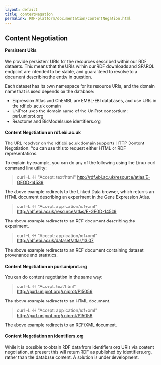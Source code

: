 ```yaml
---
layout: default
title: contentNegation
permalink: RDF-platform/documentation/contentNegation.html
---
```

## Content Negotiation
#### Persistent URIs
We provide persistent URIs for the resources described within our RDF datasets. This means that the URIs within our RDF downloads and SPARQL endpoint are intended to be stable, and guaranteed to resolve to a document describing the entity in question.

Each dataset has its own namespace for its resource URIs, and the domain name that is used depends on the database:

* Expression Atlas and ChEMBL are EMBL-EBI databases, and use URIs in the rdf.ebi.ac.uk domain
* UniProt uses the domain name of the UniProt consortium: purl.uniprot.org
* Reactome and BioModels use identifiers.org

#### Content Negotiation on rdf.ebi.ac.uk
The URL resolver on the rdf.ebi.ac.uk domain supports HTTP Content Negotiation. You can use this to request either HTML or RDF representations.

To explain by example, you can do any of the following using the Linux curl command line utility:
> curl -L -H "Accept: text/html" http://rdf.ebi.ac.uk/resource/atlas/E-GEOD-14539

The above example redirects to the Linked Data browser, which returns an HTML document describing an experiment in the Gene Expression Atlas.
>curl -L -H "Accept: application/rdf+xml" \
>http://rdf.ebi.ac.uk/resource/atlas/E-GEOD-14539

The above example redirects to an RDF document describing the experiment.

>curl -L -H "Accept: application/rdf+xml" \
>http://rdf.ebi.ac.uk/dataset/atlas/13.07

The above example redirects to an RDF document containing dataset provenance and statistics.

#### Content Negotiation on purl.uniprot.org
You can do content negotiation in the same way:

>curl -L -H "Accept: text/html" \
>http://purl.uniprot.org/uniprot/P15056

The above example redirects to an HTML document.

>curl -L -H "Accept: application/rdf+xml" \
>http://purl.uniprot.org/uniprot/P15056

The above example redirects to an RDF/XML document.

#### Content Negotiation on identifiers.org
While it is possible to obtain RDF data from identifiers.org URIs via content negotiation, at present this will return RDF as published by identifiers.org, rather than the database content. A solution is under development.
